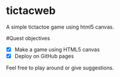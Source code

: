 # tictacweb

A simple tictactoe game using html5 canvas. 

#Quest objectives
- [x] Make a game using HTML5 canvas
- [x] Deploy on GitHub pages

Feel free to play around or give suggestions.
